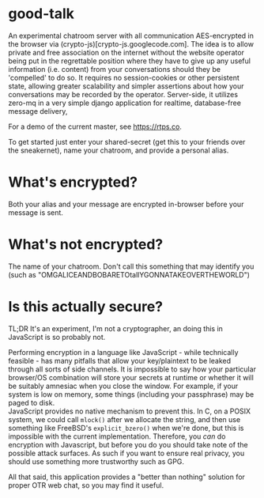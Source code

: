 good-talk
=========

An experimental chatroom server with all communication AES-encrypted in the browser via (crypto-js)[crypto-js.googlecode.com].
The idea is to allow private and free association on the internet without the website operator being put in the
regrettable position where they have to give up any useful information (i.e. content) from your conversations should they be
'compelled' to do so.
It requires no session-cookies or other persistent state, allowing greater scalability and simpler assertions about how your
conversations may be recorded by the operator.
Server-side, it utilizes zero-mq in a very simple django application for realtime, database-free message delivery, 

For a demo of the current master, see https://rtps.co.

To get started just enter your shared-secret (get this to your friends over the sneakernet), name your chatroom, and provide a personal alias.

What's encrypted?
================
Both your alias and your message are encrypted in-browser before your message is sent.

What's not encrypted?
=====================
The name of your chatroom.  Don't call this something that may identify you (such as "OMGALICEANDBOBARETOtallYGONNATAKEOVERTHEWORLD")

Is this actually secure?
========================
TL;DR It's an experiment, I'm not a cryptographer, an doing this in JavaScript is so probably not.

Performing encryption in a language like JavaScript - while technically feasible - has many pitfalls that allow your 
key/plaintext to be leaked through all sorts of side channels.  It is impossible to say how your particular browser/OS combination 
will store your secrets at runtime or whether it will be suitably amnesiac when you close the window.  For example, if your
system is low on memory, some things (including your passphrase) may be paged to disk.  
JavaScript provides no native mechanism to prevent this.  In C, on a POSIX system, we could call `mlock()`  after we allocate
the string, and then use something like FreeBSD's `explicit_bzero()` when we're done, but this is impossible with the current
implementation.
Therefore, you *can* do encryption with Javascript, but before you do you should take note of the possible attack surfaces.
As such if you want to ensure real privacy, you should use something more trustworthy such as GPG.

All that said, this application provides a "better than nothing" solution for proper OTR web chat, so you may find it useful.
